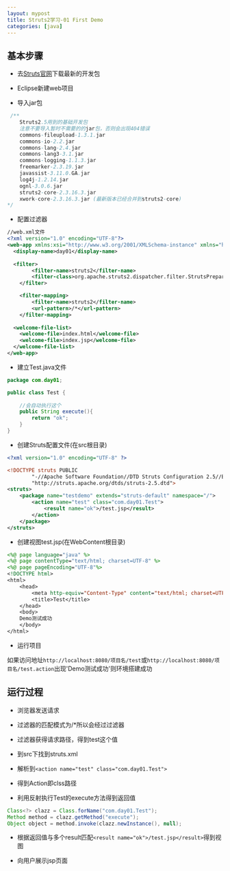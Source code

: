 ```yaml
---
layout: mypost
title: Struts2学习-01 First Demo
categories: [java]
---
```


## 基本步骤

+ 去[Struts官网](http://struts.apache.org/)下载最新的开发包

+ Eclipse新建web项目

+ 导入jar包

```java
 /** 
    Struts2.5用到的基础开发包 
    注意不要导入暂时不需要的的jar包，否则会出现404错误
    commons-fileupload-1.3.1.jar 
    commons-io-2.2.jar 
    commons-lang-2.4.jar 
    commons-lang3-3.1.jar 
    commons-logging-1.1.3.jar 
    freemarker-2.3.19.jar 
    javassist-3.11.0.GA.jar 
    log4j-1.2.14.jar 
    ognl-3.0.6.jar 
    struts2-core-2.3.16.3.jar 
    xwork-core-2.3.16.3.jar (最新版本已经合并到struts2-core)
*/  
```


+ 配置过滤器

```xml
//web.xml文件
<?xml version="1.0" encoding="UTF-8"?>
<web-app xmlns:xsi="http://www.w3.org/2001/XMLSchema-instance" xmlns="http://java.sun.com/xml/ns/javaee" xsi:schemaLocation="http://java.sun.com/xml/ns/javaee http://java.sun.com/xml/ns/javaee/web-app_3_0.xsd" id="WebApp_ID" version="3.0">
  <display-name>day01</display-name>
  
  <filter>
        <filter-name>struts2</filter-name>
        <filter-class>org.apache.struts2.dispatcher.filter.StrutsPrepareAndExecuteFilter</filter-class>
    </filter>

    <filter-mapping>
        <filter-name>struts2</filter-name>
        <url-pattern>/*</url-pattern>
    </filter-mapping>
    
  <welcome-file-list>
    <welcome-file>index.html</welcome-file>
    <welcome-file>index.jsp</welcome-file>
  </welcome-file-list>
</web-app>
```

+ 建立Test.java文件

```java
package com.day01;

public class Test {
	
	//会自动执行这个
	public String execute(){
		return "ok";
	}
}
```

+ 创建Struts配置文件(在src根目录)

```xml
<?xml version="1.0" encoding="UTF-8" ?>

<!DOCTYPE struts PUBLIC
        "-//Apache Software Foundation//DTD Struts Configuration 2.5//EN"
        "http://struts.apache.org/dtds/struts-2.5.dtd">
<struts>
    <package name="testdemo" extends="struts-default" namespace="/">
        <action name="test" class="com.day01.Test">
        	<result name="ok">/test.jsp</result>
        </action>
    </package>
</struts>
```

+ 创建视图test.jsp(在WebContent根目录)

```jsp
<%@ page language="java" %>
<%@ page contentType="text/html; charset=UTF-8" %>
<%@ page pageEncoding="UTF-8"%>
<!DOCTYPE html>
<html>
	<head>
		<meta http-equiv="Content-Type" content="text/html; charset=UTF-8">
		<title>Test</title>
	</head>
	<body>
	Demo测试成功
	</body>
</html>
```

+ 运行项目

如果访问地址`http://localhost:8080/项目名/test`或`http://localhost:8080/项目名/test.action`出现'Demo测试成功'则环境搭建成功

## 运行过程

+ 浏览器发送请求

+ 过滤器的匹配模式为/*所以会经过过滤器

+ 过滤器获得请求路径，得到test这个值

+ 到src下找到struts.xml

+ 解析到`<action name="test" class="com.day01.Test">`

+ 得到Action即clss路径

+ 利用反射执行Test的execute方法得到返回值

```java
Class<?> clazz = Class.forName("com.day01.Test");
Method method = clazz.getMethod("execute");
Object object = method.invoke(clazz.newInstance(), null);
```

+ 根据返回值与多个result匹配`<result name="ok">/test.jsp</result>`得到视图

+ 向用户展示jsp页面